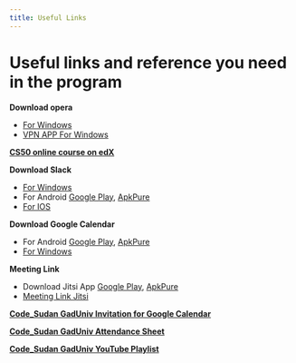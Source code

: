 ```yaml
---
title: Useful Links
---
```


# Useful links and reference you need in the program

**Download opera**
* [For Windows](https://www.opera.com/computer/thanks?ni=stable&os=windows)
* [VPN APP For Windows](https://www.softether-download.com/)

**[CS50 online course on edX](https://courses.edx.org/courses/course-v1:HarvardX+CS50+X/)**

**Download Slack**

  * [For Windows](https://slack.com/intl/en-ke/downloads/windows)
  * For Android [Google Play](https://play.google.com/store/apps/details?id=com.Slack&hl=en_US), [ApkPure](https://apkpure.com/slack/com.Slack)
  * [For IOS](https://apps.apple.com/us/app/slack/id618783545)
  
**Download Google Calendar**

 * For Android [Google Play](https://play.google.com/store/apps/details?id=com.google.android.calendar), [ApkPure](https://apkpure.com/google-calendar/com.google.android.calendar)
 * [For Windows](http://calendar.google.com/calendar/)
 
**Meeting Link**
 * Download Jitsi App [Google Play](https://play.google.com/store/apps/details?id=org.jitsi.meet&hl=en&gl=US), [ApkPure](https://apkpure.com/jitsi-meet/org.jitsi.meet)
 * [Meeting Link Jitsi](https://meet.jit.si/Code_Sudan)



**[Code_Sudan GadUniv Invitation for Google Calendar](https://calendar.google.com/calendar/u/0/r?cid=Y19iYjh0YjluYWJqYmhvM2l1MWNhOXVycDQ5a0Bncm91cC5jYWxlbmRhci5nb29nbGUuY29t)**

**[Code_Sudan GadUniv  Attendance Sheet](https://docs.google.com/spreadsheets/d/1ZVj6vRhfdZOYzdmRzdXCGhtm8gyECqAI1Icy5abM3Uw/edit?usp=sharing)**

**[Code_Sudan GadUniv YouTube Playlist](https://www.youtube.com/playlist?list=PLdmE6s5HCPZ_-EOIGPSmkrtjka_ozd7wr)**

